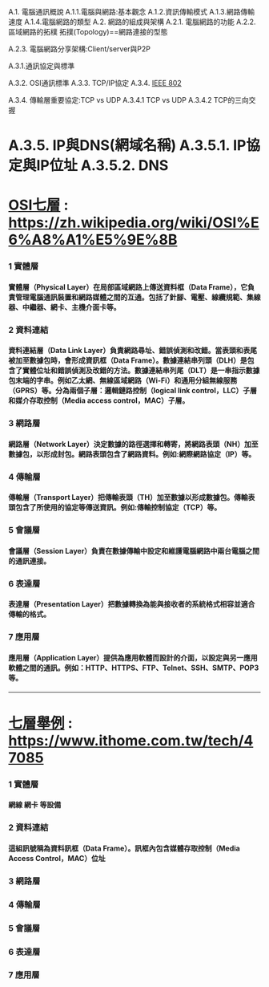 A.1. 電腦通訊概說
   A.1.1.電腦與網路:基本觀念
   A.1.2.資訊傳輸模式
   A.1.3.網路傳輸速度
   A.1.4.電腦網路的類型
A.2. 網路的組成與架構
   A.2.1. 電腦網路的功能
   A.2.2. 區域網路的拓樸
          拓撲(Topology)==網路連接的型態

   A.2.3. 電腦網路分享架構:Client/server與P2P



A.3.1.通訊協定與標準

A.3.2. OSI通訊標準
A.3.3. TCP/IP協定
A.3.4. [IEEE 802](https://en.wikipedia.org/wiki/IEEE_802)
   
A.3.4. 傳輸層重要協定:TCP vs UDP
        A.3.4.1 TCP vs UDP
        A.3.4.2 TCP的三向交握

A.3.5. IP與DNS(網域名稱)
        A.3.5.1. IP協定與IP位址
        A.3.5.2. DNS
=============================================
# [OSI七層](https://zh.wikipedia.org/wiki/OSI%E6%A8%A1%E5%9E%8B) : https://zh.wikipedia.org/wiki/OSI%E6%A8%A1%E5%9E%8B

### 1 實體層

#### 實體層（Physical Layer）在局部區域網路上傳送資料框（Data Frame），它負責管理電腦通訊裝置和網路媒體之間的互通。包括了針腳、電壓、線纜規範、集線器、中繼器、網卡、主機介面卡等。

### 2 資料連結

#### 資料連結層（Data Link Layer）負責網路尋址、錯誤偵測和改錯。當表頭和表尾被加至數據包時，會形成資訊框（Data Frame）。數據連結串列頭（DLH）是包含了實體位址和錯誤偵測及改錯的方法。數據連結串列尾（DLT）是一串指示數據包末端的字串。例如乙太網、無線區域網路（Wi-Fi）和通用分組無線服務（GPRS）等。分為兩個子層：邏輯鏈路控制（logical link control，LLC）子層和媒介存取控制（Media access control，MAC）子層。

### 3 網路層

#### 網路層（Network Layer）決定數據的路徑選擇和轉寄，將網路表頭（NH）加至數據包，以形成封包。網路表頭包含了網路資料。例如:網際網路協定（IP）等。

### 4 傳輸層

#### 傳輸層（Transport Layer）把傳輸表頭（TH）加至數據以形成數據包。傳輸表頭包含了所使用的協定等傳送資訊。例如:傳輸控制協定（TCP）等。

### 5 會議層

#### 會議層（Session Layer）負責在數據傳輸中設定和維護電腦網路中兩台電腦之間的通訊連接。

### 6 表達層

#### 表達層（Presentation Layer）把數據轉換為能與接收者的系統格式相容並適合傳輸的格式。

### 7 應用層

#### 應用層（Application Layer）提供為應用軟體而設計的介面，以設定與另一應用軟體之間的通訊。例如：HTTP、HTTPS、FTP、Telnet、SSH、SMTP、POP3等。

--------
# [七層舉例](https://www.ithome.com.tw/tech/47085) : https://www.ithome.com.tw/tech/47085

### 1 實體層

#### 網線 網卡 等設備

### 2 資料連結

#### 這組訊號稱為資料訊框（Data Frame）。訊框內包含媒體存取控制（Media Access Control，MAC）位址

### 3 網路層

### 4 傳輸層

### 5 會議層

### 6 表達層

### 7 應用層



